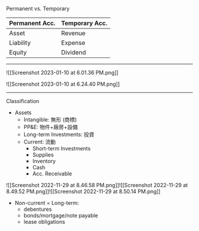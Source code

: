 
Permanent vs. Temporary

| Permanent Acc. | Temporary Acc. |
| -------------- | -------------- |
| Asset          | Revenue        |
| Liability      | Expense        |
| Equity         | Dividend       |

---


![[Screenshot 2023-01-10 at 6.01.36 PM.png]]

![[Screenshot 2023-01-10 at 6.24.40 PM.png]]

---

Classification
- Assets
	- Intangible:             無形 (商標)
	- PP&E:                   物件+廠房+設備
	- Long-term Investments:  投資
	- Current:                流動
		- Short-term Investments
		- Supplies
		- Inventory
		- Cash
		- Acc. Receivable

![[Screenshot 2022-11-29 at 8.46.58 PM.png]]![[Screenshot 2022-11-29 at 8.49.52 PM.png]]![[Screenshot 2022-11-29 at 8.50.14 PM.png]]
- Non-current = Long-term: 
	- debentures
	- bonds/mortgage/note payable
	- lease obligations